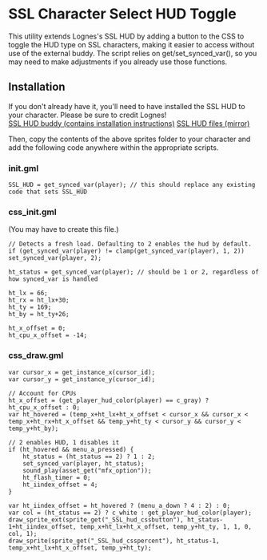 # SSL Character Select HUD Toggle  

This utility extends Lognes's SSL HUD by adding a button to the CSS to toggle the HUD type on SSL characters, making it easier to access without use of the external buddy. The script relies on get/set_synced_var(), so you may need to make adjustments if you already use those functions.  

## Installation  
If you don't already have it, you'll need to have installed the SSL HUD to your character. Please be sure to credit Lognes!  
[SSL HUD buddy (contains installation instructions)](https://steamcommunity.com/sharedfiles/filedetails/?id=2622215994)
[SSL HUD files (mirror)](https://cdn.discordapp.com/attachments/511217874967461908/1248852305768611890/SSL-HUD-mirror.zip?ex=66652bd8&is=6663da58&hm=2f14a2bcc4b7a4203b6d49be3654674e24a83fb48cd77772dfba46d758668cf0&)

Then, copy the contents of the above sprites folder to your character and add the following code anywhere within the appropriate scripts.  

### init.gml  
```
SSL_HUD = get_synced_var(player); // this should replace any existing code that sets SSL_HUD
```

### css_init.gml  
(You may have to create this file.)  
```
// Detects a fresh load. Defaulting to 2 enables the hud by default.
if (get_synced_var(player) != clamp(get_synced_var(player), 1, 2)) set_synced_var(player, 2); 

ht_status = get_synced_var(player); // should be 1 or 2, regardless of how synced_var is handled

ht_lx = 66;
ht_rx = ht_lx+30;
ht_ty = 169;
ht_by = ht_ty+26;

ht_x_offset = 0;
ht_cpu_x_offset = -14;
```

### css_draw.gml  
```
var cursor_x = get_instance_x(cursor_id);
var cursor_y = get_instance_y(cursor_id);

// Account for CPUs
ht_x_offset = (get_player_hud_color(player) == c_gray) ? ht_cpu_x_offset : 0;
var ht_hovered = (temp_x+ht_lx+ht_x_offset < cursor_x && cursor_x < temp_x+ht_rx+ht_x_offset && temp_y+ht_ty < cursor_y && cursor_y < temp_y+ht_by);

// 2 enables HUD, 1 disables it
if (ht_hovered && menu_a_pressed) {
	ht_status = (ht_status == 2) ? 1 : 2;
    set_synced_var(player, ht_status);
    sound_play(asset_get("mfx_option"));
    ht_flash_timer = 0;
    ht_iindex_offset = 4;
}

var ht_iindex_offset = ht_hovered ? (menu_a_down ? 4 : 2) : 0;
var col = (ht_status == 2) ? c_white : get_player_hud_color(player);
draw_sprite_ext(sprite_get("_SSL_hud_cssbutton"), ht_status-1+ht_iindex_offset, temp_x+ht_lx+ht_x_offset, temp_y+ht_ty, 1, 1, 0, col, 1);
draw_sprite(sprite_get("_SSL_hud_csspercent"), ht_status-1, temp_x+ht_lx+ht_x_offset, temp_y+ht_ty);
```